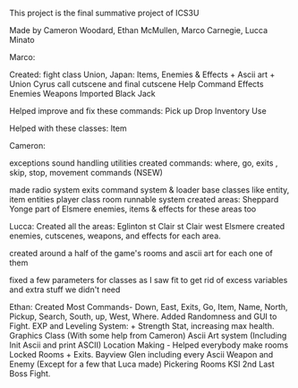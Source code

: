 This project is the final summative project of ICS3U

Made by Cameron Woodard, Ethan McMullen, Marco Carnegie, Lucca Minato

Marco:

Created: 
fight class
Union, Japan: Items, Enemies & Effects + Ascii art + Union Cyrus call cutscene and final cutscene
Help Command
Effects
Enemies
Weapons
Imported Black Jack

Helped improve and fix these commands:
Pick up
Drop
Inventory
Use

Helped with these classes:
Item

Cameron: 

exceptions 
sound handling
utilities 
created commands: 
where, go, exits , skip, stop, movement commands (NSEW)

made radio system 
exits 
command system & loader 
base classes like entity, item 
entities 
player class 
room runnable system 
created areas: Sheppard Yonge part of Elsmere enemies, items & effects for these areas too

Lucca:
Created all the areas: 
Eglinton 
st Clair 
st Clair west 
Elsmere 
created enemies, cutscenes, weapons, and effects for each area. 

created around a half of the game's rooms and ascii art for each one of them 

fixed a few parameters for classes as I saw fit to get rid of excess variables and extra stuff we didn't need

Ethan:
Created Most Commands- Down, East, Exits, Go, Item, Name, North, Pickup, Search, South, up, West, Where. 
Added Randomness and GUI to Fight. 
EXP and Leveling System: + Strength Stat, increasing max health. 
Graphics Class (With some help from Cameron) 
Ascii Art system (Including Init Ascii and print ASCII) 
Location Making - Helped everybody make rooms 
Locked Rooms + Exits. 
Bayview Glen including every Ascii Weapon and Enemy (Except for a few that Luca made) 
Pickering Rooms 
KSI 2nd Last Boss Fight. 


